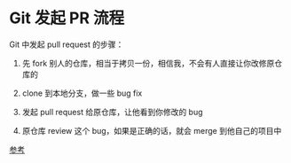 Git 发起 PR 流程
===

Git 中发起 pull request 的步骤：

1. 先 fork 别人的仓库，相当于拷贝一份，相信我，不会有人直接让你改修原仓库的

2. clone 到本地分支，做一些 bug fix

3. 发起 pull request 给原仓库，让他看到你修改的 bug

4. 原仓库 review 这个 bug，如果是正确的话，就会 merge 到他自己的项目中

[参考](https://www.zhihu.com/question/21682976)

